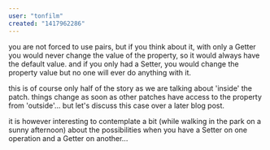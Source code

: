 ```yaml
---
user: "tonfilm"
created: "1417962286"
---
```


you are not forced to use pairs, but if you think about it, with only a Getter you would never change the value of the property, so it would always have the default value. and if you only had a Setter, you would change the property value but no one will ever do anything with it.

this is of course only half of the story as we are talking about 'inside' the patch. things change as soon as other patches have access to the property from 'outside'... but let's discuss this case over a later blog post.

it is however interesting to contemplate a bit (while walking in the park on a sunny afternoon) about the possibilities when you have a Setter on one operation and a Getter on another... 
